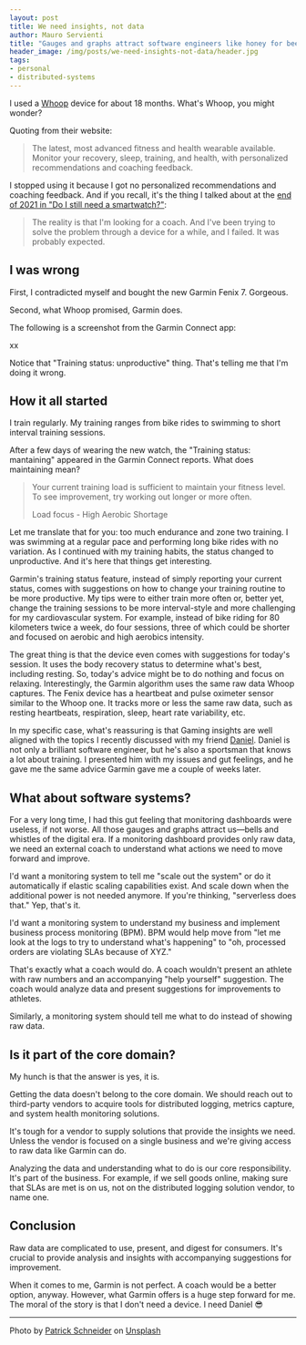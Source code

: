 ```yaml
---
layout: post
title: We need insights, not data
author: Mauro Servienti
title: "Gauges and graphs attract software engineers like honey for bees. We spend hours implementing distributed logging solutions or monitoring systems, and still we have a hard time understanding what's going on."
header_image: /img/posts/we-need-insights-not-data/header.jpg
tags:
- personal
- distributed-systems
---
```


I used a [Whoop](https://www.whoop.com) device for about 18 months. What's Whoop, you might wonder?

Quoting from their website:

> The latest, most advanced fitness and health wearable available. Monitor your recovery, sleep, training, and health, with personalized recommendations and coaching feedback.

I stopped using it because I got no personalized recommendations and coaching feedback. And if you recall, it's the thing I talked about at the [end of 2021 in "Do I still need a smartwatch?"](https://milestone.topics.it/2021/12/27/do-I-still-need-a-smartwatch.html):

> The reality is that I'm looking for a coach. And I've been trying to solve the problem through a device for a while, and I failed. It was probably expected.

## I was wrong

First, I contradicted myself and bought the new Garmin Fenix 7. Gorgeous.

Second, what Whoop promised, Garmin does.

The following is a screenshot from the Garmin Connect app:

xx

Notice that "Training status: unproductive" thing. That's telling me that I'm doing it wrong.

## How it all started

I train regularly. My training ranges from bike rides to swimming to short interval training sessions.

After a few days of wearing the new watch, the "Training status: mantaining" appeared in the Garmin Connect reports. What does maintaining mean?

> Your current training load is sufficient to maintain your fitness level. To see improvement, try working out longer or more often.
>
> Load focus - High Aerobic Shortage

Let me translate that for you: too much endurance and zone two training. I was swimming at a regular pace and performing long bike rides with no variation. As I continued with my training habits, the status changed to unproductive. And it's here that things get interesting.

Garmin's training status feature, instead of simply reporting your current status, comes with suggestions on how to change your training routine to be more productive. My tips were to either train more often or, better yet, change the training sessions to be more interval-style and more challenging for my cardiovascular system. For example, instead of bike riding for 80 kilometers twice a week, do four sessions, three of which could be shorter and focused on aerobic and high aerobics intensity.

The great thing is that the device even comes with suggestions for today's session. It uses the body recovery status to determine what's best, including resting. So, today's advice might be to do nothing and focus on relaxing. Interestingly, the Garmin algorithm uses the same raw data Whoop captures. The Fenix device has a heartbeat and pulse oximeter sensor similar to the Whoop one. It tracks more or less the same raw data, such as resting heartbeats, respiration, sleep, heart rate variability, etc. 

In my specific case, what's reassuring is that Gaming insights are well aligned with the topics I recently discussed with my friend [Daniel](https://twitter.com/danielmarbach). Daniel is not only a brilliant software engineer, but he's also a sportsman that knows a lot about training. I presented him with my issues and gut feelings, and he gave me the same advice Garmin gave me a couple of weeks later.

## What about software systems?

For a very long time, I had this gut feeling that monitoring dashboards were useless, if not worse. All those gauges and graphs attract us—bells and whistles of the digital era. If a monitoring dashboard provides only raw data, we need an external coach to understand what actions we need to move forward and improve.

I'd want a monitoring system to tell me "scale out the system" or do it automatically if elastic scaling capabilities exist. And scale down when the additional power is not needed anymore. If you're thinking, "serverless does that." Yep, that's it.

I'd want a monitoring system to understand my business and implement business process monitoring (BPM). BPM would help move from "let me look at the logs to try to understand what's happening" to "oh, processed orders are violating SLAs because of XYZ."

That's exactly what a coach would do. A coach wouldn't present an athlete with raw numbers and an accompanying "help yourself" suggestion. The coach would analyze data and present suggestions for improvements to athletes.

Similarly, a monitoring system should tell me what to do instead of showing raw data.

## Is it part of the core domain?

My hunch is that the answer is yes, it is. 

Getting the data doesn't belong to the core domain. We should reach out to third-party vendors to acquire tools for distributed logging, metrics capture, and system health monitoring solutions.

It's tough for a vendor to supply solutions that provide the insights we need. Unless the vendor is focused on a single business and we're giving access to raw data like Garmin can do.

Analyzing the data and understanding what to do is our core responsibility. It's part of the business. For example, if we sell goods online, making sure that SLAs are met is on us, not on the distributed logging solution vendor, to name one.

## Conclusion

Raw data are complicated to use, present, and digest for consumers. It's crucial to provide analysis and insights with accompanying suggestions for improvement.

When it comes to me, Garmin is not perfect. A coach would be a better option, anyway. However, what Garmin offers is a huge step forward for me. The moral of the story is that I don't need a device. I need Daniel 😎

---

Photo by <a href="https://unsplash.com/@patrick_schneider?utm_source=unsplash&utm_medium=referral&utm_content=creditCopyText">Patrick Schneider</a> on <a href="https://unsplash.com/?utm_source=unsplash&utm_medium=referral&utm_content=creditCopyText">Unsplash</a>
  